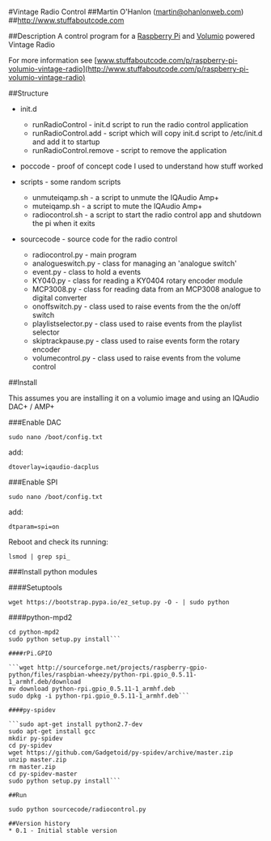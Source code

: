 #Vintage Radio Control
##Martin O'Hanlon (martin@ohanlonweb.com)
##http://www.stuffaboutcode.com

##Description
A control program for a [Raspberry Pi](http://www.raspberrypi.org) and [Volumio](http://volumio.org) powered Vintage Radio 

For more information see [www.stuffaboutcode.com/p/raspberry-pi-volumio-vintage-radio](http://www.stuffaboutcode.com/p/raspberry-pi-volumio-vintage-radio)

##Structure
* init.d
  * runRadioControl - init.d script to run the radio control application
  * runRadioControl.add - script which will copy init.d script to /etc/init.d and add it to startup
  * runRadioControl.remove - script to remove the application

* poccode - proof of concept code I used to understand how stuff worked

* scripts - some random scripts
  * unmuteiqamp.sh - a script to unmute the IQAudio Amp+
  * muteiqamp.sh - a script to mute the IQAudio Amp+
  * radiocontrol.sh - a script to start the radio control app and shutdown the pi when it exits
 
* sourcecode - source code for the radio control
  * radiocontrol.py - main program
  * analogueswitch.py - class for managing an 'analogue switch'
  * event.py - class to hold a events
  * KY040.py - class for reading a KY0404 rotary encoder module
  * MCP3008.py - class for reading data from an MCP3008 analogue to digital converter
  * onoffswitch.py - class used to raise events from the the on/off switch 
  * playlistselector.py - class used to raise events from the playlist selector
  * skiptrackpause.py - class used to raise events form the rotary encoder
  * volumecontrol.py - class used to raise events from the volume control

##Install

This assumes you are installing it on a volumio image and using an IQAudio DAC+ / AMP+

###Enable DAC

```sudo nano /boot/config.txt```

add:

```dtoverlay=iqaudio-dacplus```

###Enable SPI

```sudo nano /boot/config.txt```

add:

```dtparam=spi=on```

Reboot and check its running:

```lsmod | grep spi_```

###Install python modules

####Setuptools

```wget https://bootstrap.pypa.io/ez_setup.py -O - | sudo python```

####python-mpd2

```git clone git://github.com/Mic92/python-mpd2.git
cd python-mpd2
sudo python setup.py install```

####rPi.GPIO

```wget http://sourceforge.net/projects/raspberry-gpio-python/files/raspbian-wheezy/python-rpi.gpio_0.5.11-1_armhf.deb/download
mv download python-rpi.gpio_0.5.11-1_armhf.deb
sudo dpkg -i python-rpi.gpio_0.5.11-1_armhf.deb```

####py-spidev

```sudo apt-get install python2.7-dev
sudo apt-get install gcc
mkdir py-spidev
cd py-spidev
wget https://github.com/Gadgetoid/py-spidev/archive/master.zip
unzip master.zip
rm master.zip
cd py-spidev-master
sudo python setup.py install```

##Run

sudo python sourcecode/radiocontrol.py

##Version history
* 0.1 - Initial stable version
